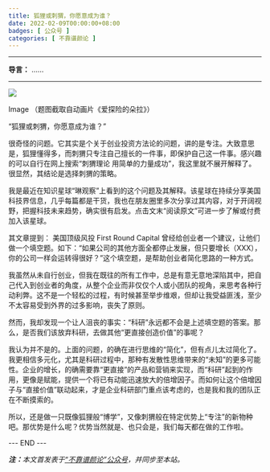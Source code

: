 ```yaml
---
title: 狐狸或刺猬，你愿意成为谁？
date: 2022-02-09T00:00:00+08:00
badges: [ 公众号 ]
categories: [ 不靠谱颜论 ]
---
```


---

**导言：** ……

---

<img src="/images/2020-06-29/code.png" style="max-width:300px"/>

Image
（题图截取自动画片《爱探险的朵拉》）

“狐狸或刺猬，你愿意成为谁？”

很奇怪的问题。它其实是个关于创业投资方法论的问题，讲的是专注。大致意思是，狐狸懂得多，而刺猬只专注自己擅长的一件事，即保护自己这一件事。感兴趣的可以自行在网上搜索“刺猬理论 用简单的力量成功”，我这里就不展开解释了。很显然，其结论是选择刺猬的策略。

我是最近在知识星球“琳观察”上看到的这个问题及其解释。该星球在持续分享美国科技界信息，几乎每篇都是干货，我也在朋友圈里多次分享过其内容，对于开阔视野，把握科技未来趋势，确实很有启发。点击文末“阅读原文”可进一步了解或付费加入该星球。

其文章提到：
美国顶级风投 First Round Capital 曾经给创业者一个建议，让他们做一个填空题。如下：“如果公司的其他方面全都停止发展，但只要增长（XXX），你的公司一样会运转得很好？”这个填空题，是帮助创业者简化思路的一种方式。

我虽然从未自行创业，但我在既往的所有工作中，总是有意无意地深陷其中，把自己代入到创业者的角度，从整个企业而非仅仅个人或小团队的视角，来思考各种行动利弊。这不是一个轻松的过程，有时候甚至举步维艰，但却让我受益匪浅，至少不太容易受到外界的过多影响，丧失了原则。

然而，我却发现一个让人沮丧的事实：“科研”永远都不会是上述填空题的答案。那么，是否我们该放弃科研，去做其他“更直接创造价值”的事呢？

我认为并不是的。上面的问题，的确在进行思维的“简化”，但有点儿太过简化了。我更相信多元化，尤其是科研过程中，那种有发散性思维带来的“未知”的更多可能性。企业的增长，的确需要靠“更直接”的产品和营销来实现，而“科研”起到的作用，更像是赋能，提供一个将已有动能迅速放大的倍增因子。而如何让这个倍增因子与“直接价值”联动起来，才是企业科研部门重点该考虑的，也是我和我的团队正在不断摸索的。

所以，还是做一只既像狐狸般“博学”，又像刺猬般在特定优势上“专注”的新物种吧。那优势是什么呢？优势当然就是、也只会是，我们每天都在做的工作啦。

<div class="p-5 text-center">--- END ---</div>

<i><b>注：</b>本文首发表于[“不靠谱颜论”公众号](https://mp.weixin.qq.com/s/Rez0VjGCiBlwQucwTBZoYg)，并同步至本站。</i>
